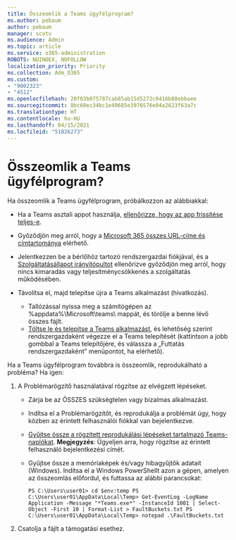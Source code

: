 ```yaml
---
title: Összeomlik a Teams ügyfélprogram?
ms.author: pebaum
author: pebaum
manager: scotv
ms.audience: Admin
ms.topic: article
ms.service: o365-administration
ROBOTS: NOINDEX, NOFOLLOW
localization_priority: Priority
ms.collection: Adm_O365
ms.custom:
- "9002323"
- "4512"
ms.openlocfilehash: 20f03b075787cab85ab15d5272c0416b88ebbaee
ms.sourcegitcommit: 8bc60ec34bc1e40685e3976576e04a2623f63a7c
ms.translationtype: HT
ms.contentlocale: hu-HU
ms.lasthandoff: 04/15/2021
ms.locfileid: "51826273"
---
```

# <a name="teams-client-crashing"></a>Összeomlik a Teams ügyfélprogram?

Ha összeomlik a Teams ügyfélprogram, próbálkozzon az alábbiakkal:

- Ha a Teams asztali appot használja, [ellenőrizze, hogy az app frissítése teljes-e](https://support.office.com/article/Update-Microsoft-Teams-535a8e4b-45f0-4f6c-8b3d-91bca7a51db1).

- Győződjön meg arról, hogy a [Microsoft 365 összes URL-címe és címtartománya](https://docs.microsoft.com/microsoftteams/connectivity-issues) elérhető.

- Jelentkezzen be a bérlőhöz tartozó rendszergazdai fiókjával, és a [Szolgáltatásállapot irányítópultot](https://docs.microsoft.com/office365/enterprise/view-service-health) ellenőrizve győződjön meg arról, hogy nincs kimaradás vagy teljesítménycsökkenés a szolgáltatás működésében.

- Távolítsa el, majd telepítse újra a Teams alkalmazást (hivatkozás).
    - Tallózással nyissa meg a számítógépen az %appdata%\Microsoft\teams\ mappát, és törölje a benne lévő összes fájlt.
    - [Töltse le és telepítse a Teams alkalmazást](https://www.microsoft.com/microsoft-365/microsoft-teams/group-chat-software#office-DesktopAppDownload-ofoushy), és lehetőség szerint rendszergazdaként végezze el a Teams telepítését (kattintson a jobb gombbal a Teams telepítőjére, és válassza a „Futtatás rendszergazdaként” menüpontot, ha elérhető).

Ha a Teams ügyfélprogram továbbra is összeomlik, reprodukálható a probléma? Ha igen:

1. A Problémarögzítő használatával rögzítse az elvégzett lépéseket.
    - Zárja be az ÖSSZES szükségtelen vagy bizalmas alkalmazást.
    - Indítsa el a Problémarögzítőt, és reprodukálja a problémát úgy, hogy közben az érintett felhasználói fiókkal van bejelentkezve.
    - [Gyűjtse össze a rögzített reprodukálási lépéseket tartalmazó Teams-naplókat](https://docs.microsoft.com/microsoftteams/log-files). **Megjegyzés**: Ügyeljen arra, hogy rögzítse az érintett felhasználó bejelentkezési címét.
    - Gyűjtse össze a memóriaképek és/vagy hibagyűjtők adatait (Windows). Indítsa el a Windows PowerShellt azon a gépen, amelyen az összeomlás előfordul, és futtassa az alábbi parancsokat:

        `
        PS C:\Users\user01> cd $env:temp
        PS C:\Users\user01\AppData\Local\Temp> Get-EventLog -LogName Application -Message "*Teams.exe*" -InstanceId 1001 | Select-Object -First 10 | Format-List > FaultBuckets.txt
        PS C:\Users\user01\AppData\Local\Temp> notepad .\FaultBuckets.txt
        `
    
2. Csatolja a fájlt a támogatási esethez.
